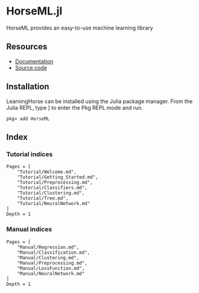 # HorseML.jl

HorseML provides an easy-to-use machine learning library

## Resources
- [Documentation](https://mommawatasu.github.io/HorseML.jl/dev/)
- [Source code](https://github.com/MommaWatasu/HorseML.jl)

## Installation
LearningHorse can be installed using the Julia package manager.
From the Julia REPL, type ] to enter the Pkg REPL mode and run.
```
pkg> add HorseML
```

## Index

### Tutorial indices
```@contents
Pages = [
    "Tutorial/Welcome.md",
    "Tutorial/Getting_Started.md",
    "Tutorial/Preprocessing.md",
    "Tutorial/Classifiers.md",
    "Tutorial/Clustering.md",
    "Tutorial/Tree.md",
    "Tutorial/NeuralNetwork.md"
]
Depth = 1
```

### Manual indices
```@contents
Pages = [
    "Manual/Regression.md",
    "Manual/Classification.md",
    "Manual/Clustering.md",
    "Manual/Preprocessing.md",
    "Manual/LossFunction.md",
    "Manual/NeuralNetwork.md"
]
Depth = 1
```